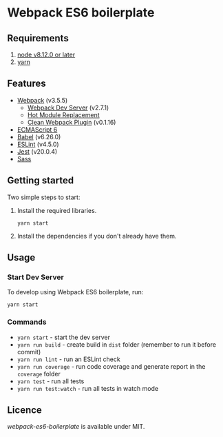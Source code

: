# Webpack ES6 boilerplate

## Requirements
1. [node v8.12.0 or later](https://nodejs.org/en/)
2. [yarn](https://yarnpkg.com/)

## Features

- [Webpack](https://webpack.js.org/guides) (v3.5.5)
    - [Webpack Dev Server](https://github.com/webpack/webpack-dev-server) (v2.7.1)
    - [Hot Module Replacement](https://webpack.js.org/concepts/hot-module-replacement)
    - [Clean Webpack Plugin](https://github.com/johnagan/clean-webpack-plugin) (v0.1.16)
- [ECMAScript 6](http://es6-features.org)
- [Babel](https://babeljs.io/docs/setup/#installation) (v6.26.0)
- [ESLint](https://eslint.org/docs/user-guide/getting-started) (v4.5.0)
- [Jest](https://facebook.github.io/jest/docs/en/getting-started.html) (v20.0.4)
- [Sass](http://sass-lang.com/guide)

## Getting started

Two simple steps to start:

1. Install the required libraries.
    ```shell
    yarn start
    ```
2. Install the dependencies if you don't already have them.

## Usage

### Start Dev Server
To develop using Webpack ES6 boilerplate, run:
```shell
yarn start
```

### Commands

- `yarn start` - start the dev server
- `yarn run build` - create build in `dist` folder (remember to run it before commit)
- `yarn run lint` - run an ESLint check
- `yarn run coverage` - run code coverage and generate report in the `coverage` folder
- `yarn test` - run all tests
- `yarn run test:watch` - run all tests in watch mode

## Licence

_webpack-es6-boilerplate_ is available under MIT.

[npm]: https://img.shields.io/badge/npm-5.3.0-blue.svg
[npm-url]: https://npmjs.com/

[node]: https://img.shields.io/node/v/webpack-es6-boilerplate.svg
[node-url]: https://nodejs.org

[tests]: http://img.shields.io/travis/jluccisano/webpack-es6-boilerplate.svg
[tests-url]: https://travis-ci.org/jluccisano/webpack-es6-boilerplate

[cover]: https://codecov.io/gh/jluccisano/webpack-es6-boilerplate/branch/master/graph/badge.svg
[cover-url]: https://codecov.io/gh/jluccisano/webpack-es6-boilerplate